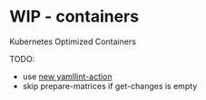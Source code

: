 # WIP - containers

Kubernetes Optimized Containers

TODO:
  - use [new yamllint-action](https://github.com/marketplace/actions/yamllint-github-action?version=v2.1.1)
  - skip prepare-matrices if get-changes is empty